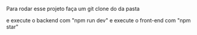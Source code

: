 Para rodar esse projeto faça um git clone do da pasta

e execute o backend com "npm run dev"
e execute o front-end com "npm star"
